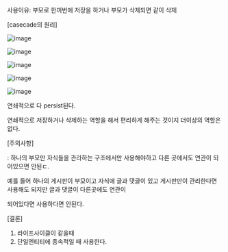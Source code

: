 사용이유: 부모로 한꺼번에 저장을 하거나 부모가 삭제되면 같이 삭제

[casecade의 원리]

![image](https://user-images.githubusercontent.com/108928206/192189096-ed8d3f23-9ee3-4a8f-b8ae-6cf84974269a.png)

![image](https://user-images.githubusercontent.com/108928206/192189117-d81c6d51-0864-4242-ae3c-371751ddbdd0.png)

![image](https://user-images.githubusercontent.com/108928206/192189129-0ecb3860-7b4b-49d6-a819-e47d5b30b2f6.png)

![image](https://user-images.githubusercontent.com/108928206/192189153-e3043e02-9b9e-4848-88f4-720fc24fade9.png)

![image](https://user-images.githubusercontent.com/108928206/192189160-4eb68a15-de11-4baf-bb9c-2d6d0ff07ea9.png)


연쇄적으로 다 persist된다.

연쇄적으로 저장하거나 삭제하는 역할을 해서 편리하게 해주는 것이지 더이상의 역할은 없다.

[주의사항]

: 하나의 부모만 자식들을 관라하는 구조에서만 사용해야하고 다른 곳에서도 연관이 되어있으면 안된ㄷ.

예를 들어 하나의 게시판이 부모이고 자식에 글과 댓글이 있고 게시판만이 관리한다면 사용해도 되지만 글과 댓글이 다른곳에도 연관이

되어있다면 사용하다면 안된다.

[결론]

1. 라이프사이클이 같을때
2. 단일엔티티에 종속적일 때 사용한다.


